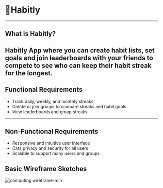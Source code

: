 
# 📱Habitly

---

##  What is Habitly?

**Habitly** App where you can create habit lists, set goals and join leaderboards with your friends to compete to see who can keep their habit streak for the longest.
---

##  Functional Requirements

- Track daily, weekly, and monthly streaks
- Create or join groups to compare streaks and habit goals
- View leaderboards and group streaks
---

##  Non-Functional Requirements

- Responsive and intuitive user interface
- Data privacy and security for all users
- Scalable to support many users and groups

## Basic Wireframe Sketches


![computing wireframe-min](https://github.com/user-attachments/assets/38c35426-8583-4b02-af86-30e9482c4a15)
